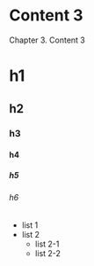 # Content 3

Chapter 3. Content 3

# h1
## h2
### h3
#### h4
##### h5
###### h6

* list 1
* list 2
    * list 2-1
    * list 2-2
